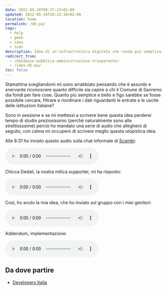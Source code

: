 ```yaml
---
date: 2022-05-26T09:37:23+02:00
updated: 2022-05-26T10:23:18+02:00
location: home
permalink: /db-pa/
tags:
  - help
  - geek
  - idea
  - todo
description: Idea di un’infrastruttura digitale che renda più semplice ed equo cercare e analizzare le spese e le entrate degli enti pubblici italiani, in particolare i comuni
redirect_from:
  - /database-pubblica-amministrazione-trasparente/
  - /idea-db-pa/
toc: false
---
```

Stamattina svegliandomi mi sono arrabbiato pensando che è assurdo e snervante riconoscere quanto difficile sia capire a chi il Comune di Sanremo dia fondi per fare cose. Quanto più semplice e bello e figo sarebbe se fosse possibile cercare, filtrare e riordinare i dati riguardanti le entrate e le uscite delle istituzioni italiane?

Sono in sessione e se mi mettessi a scrivere bene questa idea perderei tempo di studio preziosissimo (perché naturalmente sono alle strettissssime) perciò ho mandato una serie di audio che allegherò di seguito, con calma mi occuperò di scrivere meglio questa utopistica idea.

Alle <time datetime='2022-05-26T08:31:37+02:00'>8:31</time> ho inviato questo audio sulla chat informale di [Scambi](https://scambi.org):

<audio  
	controls  
	src='https://tommi.space/db-pa-trasparente/problema.mp3' type='audio/mpeg' title='Il problema'>  
	<a href='https://tommi.space/db-pa-trasparente/problema.mp3' target='_blank'>Il problema</a>  
</audio>

Chicca Dedali, la nostra mitica supporter, mi ha risposto:

<audio  
	controls  
	src='https://tommi.space/db-pa-trasparente/chicca.mp3' type='audio/mpeg' title='La risposta di Chicca al mio audio arrabbiato'>  
	<a href='https://tommi.space/db-pa-trasparente/chicca.mp3' target='_blank'>La risposta di Chicca</a>  
</audio>

Così, ho avuto la mia idea, che ho inviato sul gruppo con i miei genitori:

<audio  
	controls  
	src='https://tommi.space/db-pa-trasparente/idea.mp3' type='audio/mpeg' title='Concept database'>  
	<a href='https://tommi.space/db-pa-trasparente/idea.mp3' target='_blank'>Idea database</a>  
</audio>

Addendum, implementazione:

<audio  
	controls  
	src='https://tommi.space/db-pa-trasparente/implementazione.mp3' type='audio/mpeg' title='Implementazione da parte di un ente terzo'>  
	<a href='https://tommi.space/db-pa-trasparente/implementazione.mp3' target='_blank'>Idea database</a>  
</audio>

## Da dove partire

- [Developers Italia](https://developers.italia.it)
